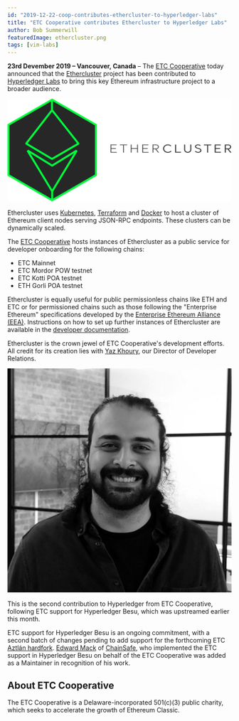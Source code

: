 ```yaml
---
id: "2019-12-22-coop-contributes-ethercluster-to-hyperledger-labs"
title: "ETC Cooperative contributes Ethercluster to Hyperledger Labs"
author: Bob Summerwill
featuredImage: ethercluster.png
tags: [vim-labs]
---
```


**23rd Devember 2019 – Vancouver, Canada** – The [ETC Cooperative](https://etccooperative.org) today announced that the
[Ethercluster](https://www.ethercluster.com/) project has been contributed to [Hyperledger Labs](https://hyperledger-labs.github.io/) to bring this
key Ethereum infrastructure project to a broader audience.

![Ethercluster](./ethercluster.png)

Ethercluster uses [Kubernetes](https://kubernetes.io/),
[Terraform](https://www.terraform.io/) and [Docker](https://www.docker.com/)
to host a cluster of Ethereum client nodes serving JSON-RPC endpoints. These
clusters can be dynamically scaled.

The [ETC Cooperative](https://etccooperative.org) hosts instances
of Ethercluster as a public service for developer onboarding for the following chains:

- ETC Mainnet
- ETC Mordor POW testnet
- ETC Kotti POA testnet
- ETH Gorli POA testnet

Ethercluster is
equally useful for public permissionless chains like ETH and ETC
or for permissioned chains such as those following the "Enterprise Ethereum"
specifications developed by the
[Enterprise Ethereum Alliance (EEA)](https://entethalliance.org/).  Instructions on how to set up further instances of Ethercluster are
available in the [developer documentation](https://docs.ethercluster.com/).

Ethercluster is the crown jewel of ETC Cooperative's development efforts.  All credit for its creation lies with [Yaz Khoury](https://twitter.com/Yazanator), our Director of Developer Relations.

![Yaz](./yaz_headshot_bw.jpg)

This is the second contribution to Hyperledger from ETC Cooperative, following ETC support for Hyperledger Besu, which was upstreamed
earlier this month.

ETC support for Hyperledger Besu is an ongoing commitment, with a second
batch of changes pending to add support for the forthcoming
ETC [Aztlán hardfork](https://ecips.ethereumclassic.org/ECIPs/ecip-1061).
[Edward Mack](https://github.com/edwardmack) of
[ChainSafe](https://chainsafe.io/), who implemented the ETC support in Hyperledger Besu on behalf of the ETC Cooperative was added as a
Maintainer in recognition of his work.

## About ETC Cooperative

The ETC Cooperative is a Delaware-incorporated 501(c)(3) public charity, which seeks to accelerate the growth of Ethereum Classic.